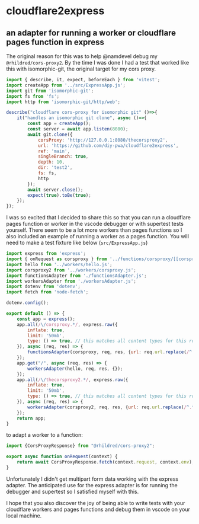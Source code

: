 # cloudflare2express
## an adapter for running a worker or cloudflare pages function in express

The original reason for this was to help @namdevel debug my `@rhildred/cors-proxy2`. By the time I was done I had a test that worked like this with isomorphic-git, the original target for my cors proxy.

```javascript
import { describe, it, expect, beforeEach } from 'vitest';
import createApp from '../src/ExpressApp.js';
import git from 'isomorphic-git';
import fs from 'fs';
import http from 'isomorphic-git/http/web';

describe("cloudflare cors-proxy for isomorphic git" ()=>{
    it("handles an isomorphic git clone", async ()=>{
        const app = createApp();
        const server = await app.listen(8080);
        await git.clone({
            corsProxy: 'http://127.0.0.1:8080/thecorsproxy2',
            url: 'https://github.com/diy-pwa/cloudflare2express',
            ref: 'main',
            singleBranch: true,
            depth: 10,
            dir: 'test2',
            fs: fs,
            http
        });  
        await server.close();
        expect(true).toBe(true);
    });
});

```

I was so excited that I decided to share this so that you can run a cloudflare pages function or worker in the vscode debugger or with supertest tests yourself. There seem to be a lot more workers than pages functions so I also included an example of running a worker as a pages function. You will need to make a test fixture like below (`src/ExpressApp.js`)

```javascript
import express from 'express';
import { onRequest as corsproxy } from '../functions/corsproxy/[[corsproxy]].js';
import hello from '../workers/hello.js';
import corsproxy2 from '../workers/corsproxy.js';
import functionsAdapter from './functionsAdapter.js';
import workersAdapter from './workersAdapter.js';
import dotenv from 'dotenv';
import fetch from 'node-fetch';

dotenv.config();

export default () => {
    const app = express();
    app.all(/\/corsproxy.*/, express.raw({
        inflate: true,
        limit: '50mb',
        type: () => true, // this matches all content types for this route
    }), async (req, res) => {
        functionsAdapter(corsproxy, req, res, {url: req.url.replace(/^.*corsproxy/, "https:/"), fetch:fetch});
    });
    app.get("/", async (req, res) => {
        workersAdapter(hello, req, res, {});
    });
    app.all(/\/thecorsproxy2.*/, express.raw({
        inflate: true,
        limit: '50mb',
        type: () => true, // this matches all content types for this route
    }), async (req, res) => {
        workersAdapter(corsproxy2, req, res, {url: req.url.replace(/^.*thecorsproxy2/, "https:/"), fetch:fetch});
    });
    return app;
}

```
to adapt a worker to a function:
```javascript
import {CorsProxyResponse} from "@rhildred/cors-proxy2";

export async function onRequest(context) {
    return await CorsProxyResponse.fetch(context.request, context.env);
}
```
Unfortunately I didn't get multipart form data working with the express adapter. The anticipated use for the express adapter is for running the debugger and supertest so I satisfied myself with this.

I hope that you also discover the joy of being able to write tests with your cloudflare workers and pages functions and debug them in vscode on your local machine. 
